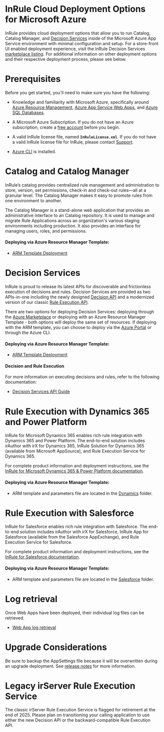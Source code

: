 InRule Cloud Deployment Options for Microsoft Azure
====
InRule provides cloud deployment options that allow you to run Catalog, Catalog Manager, and [Decision Services](https://docs.inrule.com/docs/introduction-to-decision-services) inside of the Microsoft Azure App Service environment with minimal configuration and setup. For a store-front UI enabled deployment experience, visit the InRule Decision Services [marketplace listing](https://azuremarketplace.microsoft.com/en-us/marketplace/apps/inruletechnology-1043512.inrule-execution). For additional information on other deployment options and their respective deployment process, please see below.

# Prerequisites

Before you get started, you'll need to make sure you have the following:

* Knowledge and familiarity with Microsoft Azure, specifically around [Azure Resource Management](https://docs.microsoft.com/en-us/azure/azure-resource-manager/), [Azure App Service Web Apps](https://docs.microsoft.com/en-us/azure/app-service/), and [Azure SQL Databases](https://docs.microsoft.com/en-us/azure/sql-database/).

* A Microsoft Azure Subscription. If you do not have an Azure subscription, create a [free account](https://azure.microsoft.com/en-us/free/) before you begin.

* A valid InRule license file, named __`InRuleLicense.xml`__. If you do not have a valid InRule license file for InRule, please contact [Support](mailto:support@inrule.com?subject=InRule®%20for%20Microsoft%20Azure%20-%20App%20Service%20Web%20Apps).

* [Azure CLI](https://docs.microsoft.com/en-us/cli/azure/install-azure-cli) is installed.


# Catalog and Catalog Manager

InRule’s catalog provides centralized rule management and administration to store, version, set permissions, check-in and check-out rules—all at a granular level. The Catalog Manager makes it easy to promote rules from one environment to another.

The Catalog Manager is a stand-alone web application that provides an administrative interface to an Catalog repository. It is used to manage and migrate Rule Applications across an organization's various staging environments including production. It also provides an interface for managing users, roles, and permissions.


#### Deploying via Azure Resource Manager Template:

* [ARM Template Deployment](doc/ircatalog-arm-template-deployment.md)


# Decision Services

InRule is proud to release its latest APIs for discoverable and frictionless execution of decisions and rules. Decision Services are provided as two APIs-in-one including the newly designed [Decision API](https://docs.inrule.com/docs/decision-api) and a modernized version of our classic [Rule Execution API](https://docs.inrule.com/docs/rule-execution-api).

There are two options for deploying Decision Services: deploying through the [Azure Marketplace](https://azuremarketplace.microsoft.com/en-us/marketplace/apps/inruletechnology-1043512.inrule-execution) or deploying with an Azure Resource Manager Template - both options will deploy the same set of resources. If deploying with the ARM template, you can choose to deploy via the [Azure Portal](https://portal.azure.com/#create/Microsoft.Template) or through the Azure CLI.

#### Deploying via Azure Resource Manager Template:

* [ARM Template Deployment](doc/decision-services-arm-template-deployment.md)

#### Decision and Rule Execution
For more information on executing decisions and rules, refer to the following documentation:
* [Decision Services API Guide](https://docs.inrule.com/docs/introduction-to-decision-services)

# Rule Execution with Dynamics 365 and Power Platform

InRule for Microsoft Dynamics 365 enables rich rule integration with Dynamics 365 and Power Platform. The end-to-end solution includes irAuthor with irX for Dynamics 365, InRule Solution for Dynamics 365 (available from Microsoft AppSource), and Rule Execution Service for Dynamics 365.

For complete product information and deployment instructions, see the [InRule for Microsoft Dynamics 365 & Power Platform documentation](https://docs.inrule.com/docs/inrule-for-microsoft-dynamics-365-power-platform).

#### Deploying via Azure Resource Manager Template:

* ARM template and parameters file are located in the [Dynamics](Dynamics/) folder.

# Rule Execution with Salesforce

InRule for Salesforce enables rich rule integration with Salesforce. The end-to-end solution includes irAuthor with irX for Salesforce, InRule App for Salesforce (available from the Salesforce AppExchange), and Rule Execution Service for Salesforce.

For complete product information and deployment instructions, see the [InRule for Salesforce documentation](https://docs.inrule.com/docs/inrule-for-salesforce).

#### Deploying via Azure Resource Manager Template:

* ARM template and parameters file are located in the [Salesforce](Salesforce/) folder.

# Log retrieval
Once Web Apps have been deployed, their individual log files can be retrieved.

* [Web App log retrieval](doc/webapp-log-retrieval.md)

# Upgrade Considerations
Be sure to backup the AppSettings file because it will be overwritten during an upgrade deployment. See [release notes](https://docs.inrule.com/docs/inrule-decisioning-version-590-release-notes) for more information.

# Legacy irServer Rule Execution Service

The classic irServer Rule Execution Service is flagged for retirement at the end of 2025. Please plan on transitioning your calling application to use either the new Decision API or the backward-compatible Rule Execution API.